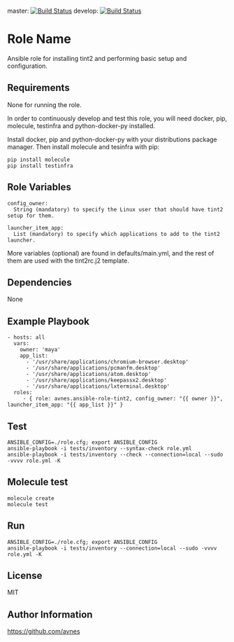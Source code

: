 master: [![Build Status](https://travis-ci.org/avnes/ansible-role-tint2.png?branch=master)](https://travis-ci.org/avnes/ansible-role-tint2) develop: [![Build Status](https://travis-ci.org/avnes/ansible-role-tint2.png?branch=develop)](https://travis-ci.org/avnes/ansible-role-tint2)

# Role Name

Ansible role for installing tint2 and performing basic setup and configuration.

## Requirements

None for running the role.

In order to continuously develop and test this role, you will need docker, pip, molecule, testinfra and python-docker-py installed.

Install docker, pip and python-docker-py with your distributions package manager. Then install molecule and tesinfra with pip:

```
pip install molecule
pip install testinfra
```

## Role Variables

```
config_owner:
  String (mandatory) to specify the Linux user that should have tint2 setup for them.

launcher_item_app:
  List (mandatory) to specify which applications to add to the tint2 launcher.
```

More variables (optional) are found in defaults/main.yml, and the rest of them are used with the tint2rc.j2 template.

## Dependencies

None

## Example Playbook

```
- hosts: all
  vars:
    owner: 'maya'
    app_list:
      - '/usr/share/applications/chromium-browser.desktop'
      - '/usr/share/applications/pcmanfm.desktop'
      - '/usr/share/applications/atom.desktop'
      - '/usr/share/applications/keepassx2.desktop'
      - '/usr/share/applications/lxterminal.desktop'
  roles:
     - { role: avnes.ansible-role-tint2, config_owner: "{{ owner }}", launcher_item_app: "{{ app_list }}" }
```

## Test

```
ANSIBLE_CONFIG=./role.cfg; export ANSIBLE_CONFIG
ansible-playbook -i tests/inventory --syntax-check role.yml
ansible-playbook -i tests/inventory --check --connection=local --sudo -vvvv role.yml -K
```

## Molecule test

```
molecule create
molecule test
```

## Run

```
ANSIBLE_CONFIG=./role.cfg; export ANSIBLE_CONFIG
ansible-playbook -i tests/inventory --connection=local --sudo -vvvv role.yml -K
```

## License

MIT

## Author Information

<https://github.com/avnes>
